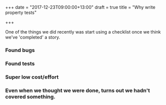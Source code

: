 +++
date = "2017-12-23T09:00:00+13:00"
draft = true
title = "Why write property tests"

+++

One of the things we did recently was start using a checklist once we think we've 'completed' a story.

### Found bugs

### Found tests

### Super low cost/effort

### Even when we thought we were done, turns out we hadn't covered something.

